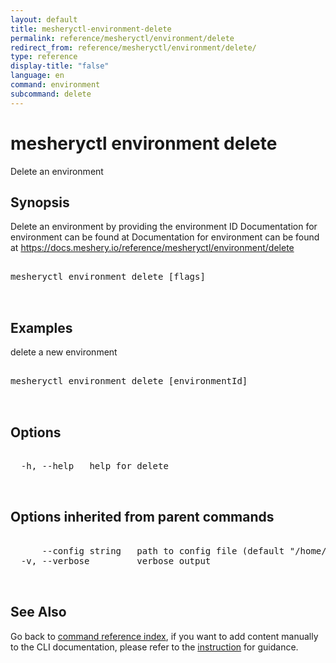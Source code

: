 ```yaml
---
layout: default
title: mesheryctl-environment-delete
permalink: reference/mesheryctl/environment/delete
redirect_from: reference/mesheryctl/environment/delete/
type: reference
display-title: "false"
language: en
command: environment
subcommand: delete
---
```


# mesheryctl environment delete

Delete an environment

## Synopsis

Delete an environment by providing the environment ID
Documentation for environment can be found at Documentation for environment can be found at https://docs.meshery.io/reference/mesheryctl/environment/delete
<pre class='codeblock-pre'>
<div class='codeblock'>
mesheryctl environment delete [flags]

</div>
</pre> 

## Examples

delete a new environment
<pre class='codeblock-pre'>
<div class='codeblock'>
mesheryctl environment delete [environmentId]

</div>
</pre> 

## Options

<pre class='codeblock-pre'>
<div class='codeblock'>
  -h, --help   help for delete

</div>
</pre>

## Options inherited from parent commands

<pre class='codeblock-pre'>
<div class='codeblock'>
      --config string   path to config file (default "/home/n2/.meshery/config.yaml")
  -v, --verbose         verbose output

</div>
</pre>

## See Also

Go back to [command reference index](/reference/mesheryctl/), if you want to add content manually to the CLI documentation, please refer to the [instruction](/project/contributing/contributing-cli#preserving-manually-added-documentation) for guidance.
